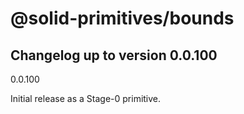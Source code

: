 # @solid-primitives/bounds

## Changelog up to version 0.0.100

0.0.100

Initial release as a Stage-0 primitive.

